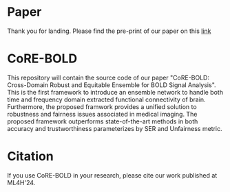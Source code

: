 # Paper
Thank you for landing. Please find the pre-print of our paper on this [link](https://drive.google.com/file/d/1L3PFb3YanuACSW2nJtbqeIM0fy7ZFYaO/view?usp=sharing)

# CoRE-BOLD
This repository will contain the source code of our paper "CoRE-BOLD: Cross-Domain Robust and Equitable Ensemble for BOLD Signal Analysis". This is the first framework to introduce an ensemble network to handle both time and frequency domain extracted functional connectivity of brain. Furthermore, the proposed framwork provides a unified solution to robustness and fairness issues associated in medical imaging. The proposed framework outperforms state-of-the-art methods in both accuracy and trustworthiness parameterizes by SER and Unfairness metric.



# Citation
If you use CoRE-BOLD in your research, please cite our work published at ML4H'24.
